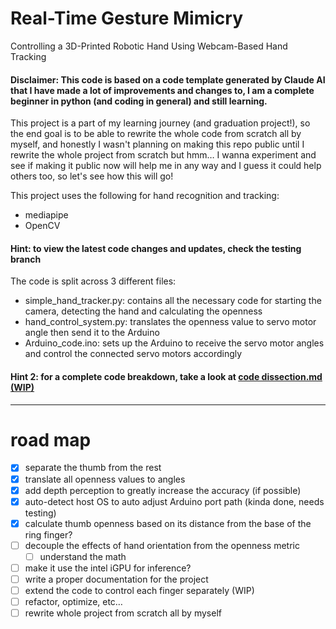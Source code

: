 # Real-Time Gesture Mimicry

 Controlling a 3D-Printed Robotic Hand Using Webcam-Based Hand Tracking

#### Disclaimer: This code is based on a code template generated by Claude AI that I have made a lot of improvements and changes to, I am a complete beginner in python (and coding in general) and still learning.

This project is a part of my learning journey (and graduation project!), so the end goal is to be able to rewrite the whole code from scratch all by myself, and honestly I wasn't planning on making this repo public until I rewrite the whole project from scratch but hmm… I wanna experiment and see if making it public now will help me in any way and I guess it could help others too, so let's see how this will go!

This project uses the following for hand recognition and tracking:
- mediapipe
- OpenCV

#### Hint: to view the latest code changes and updates, check the testing branch

The code is split across 3 different files:
- simple_hand_tracker.py: contains all the necessary code for starting the camera, detecting the hand and calculating the openness
- hand_control_system.py: translates the openness value to servo motor angle then send it to the Arduino
- Arduino_code.ino: sets up the Arduino to receive the servo motor angles and control the connected servo motors accordingly

#### Hint 2: for a complete code breakdown, take a look  at [code dissection.md (WIP)](https://github.com/5wHN28Dg/Real-Time-Gesture-Mimicry/blob/main/code%20dissection%20%5BWIP%5D.md)

---

# road map
- [x] separate the thumb from the rest
- [x] translate all openness values to angles
- [x] add depth perception to greatly increase the accuracy (if possible)
- [x] auto-detect host OS to auto adjust Arduino port path (kinda done, needs testing)
- [x] calculate thumb openness based on its distance from the base of the ring finger?
- [ ] decouple the effects of hand orientation from the openness metric
  - [ ] understand the math
- [ ] make it use the intel iGPU for inference?
- [ ] write a proper documentation for the project
- [ ] extend the code to control each finger separately (WIP)
- [ ] refactor, optimize, etc…
- [ ] rewrite whole project from scratch all by myself
